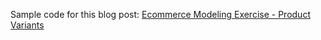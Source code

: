 Sample code for this blog post: [Ecommerce Modeling Exercise - Product
Variants](https://joey.io/ecommerce-modeling-exercise-product-variants/)
